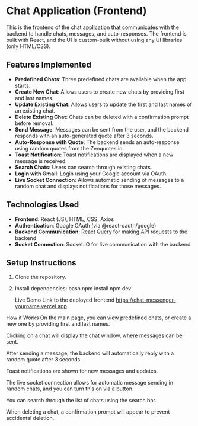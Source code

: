 # Chat Application (Frontend)

This is the frontend of the chat application that communicates with the backend to handle chats, messages, and auto-responses. The frontend is built with React, and the UI is custom-built without using any UI libraries (only HTML/CSS).

## Features Implemented

- **Predefined Chats**: Three predefined chats are available when the app starts.
- **Create New Chat**: Allows users to create new chats by providing first and last names.
- **Update Existing Chat**: Allows users to update the first and last names of an existing chat.
- **Delete Existing Chat**: Chats can be deleted with a confirmation prompt before removal.
- **Send Message**: Messages can be sent from the user, and the backend responds with an auto-generated quote after 3 seconds.
- **Auto-Response with Quote**: The backend sends an auto-response using random quotes from the Zenquotes.io.
- **Toast Notification**: Toast notifications are displayed when a new message is received.
- **Search Chats**: Users can search through existing chats.
- **Login with Gmail**: Login using your Google account via OAuth.
- **Live Socket Connection**: Allows automatic sending of messages to a random chat and displays notifications for those messages.

## Technologies Used

- **Frontend**: React (JS), HTML, CSS, Axios
- **Authentication**: Google OAuth (via @react-oauth/google)
- **Backend Communication**: React Query for making API requests to the backend
- **Socket Connection**: Socket.IO for live communication with the backend

## Setup Instructions

1. Clone the repository.
2. Install dependencies:
   bash
   npm install
   npm dev

   Live Demo
Link to the deployed frontend
https://chat-messenger-yourname.vercel.app

How it Works
On the main page, you can view predefined chats, or create a new one by providing first and last names.

Clicking on a chat will display the chat window, where messages can be sent.

After sending a message, the backend will automatically reply with a random quote after 3 seconds.

Toast notifications are shown for new messages and updates.

The live socket connection allows for automatic message sending in random chats, and you can turn this on via a button.

You can search through the list of chats using the search bar.

When deleting a chat, a confirmation prompt will appear to prevent accidental deletion.
